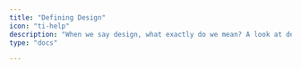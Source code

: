 ```yaml
---
title: "Defining Design"
icon: "ti-help"
description: "When we say design, what exactly do we mean? A look at design vocabulary, key concepts, and taking shape in open communities."
type: "docs"

---
```


